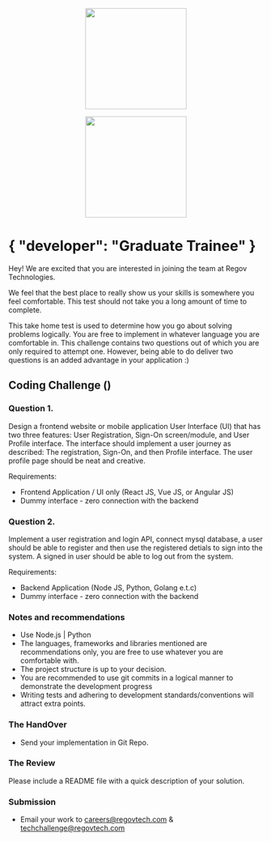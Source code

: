 <p align="center">
  <img src="https://static.wixstatic.com/media/3ba736_be1f7ac0f8bf4e049a5fb6616b18d827~mv2_d_1937_1405_s_2.png/v1/fill/w_220,h_140,al_c,q_85,usm_0.66_1.00_0.01/Regov%20Technologies%202%20PNG_edited.webp" width="200">
</p>

<p align="center"> 
    <img src="https://www.regovtech.com/wp-content/uploads/2021/04/REGOV-Logo_Semi-White-200.png" width="200" background-color: #DBF9FC;>
</p>


# { "developer": "Graduate Trainee" }

Hey! We are excited that you are interested in joining the team at Regov Technologies.

We feel that the best place to really show us your skills is somewhere you feel comfortable. This test should not take you a long amount of time to complete.

This take home test is used to determine how you go about solving problems logically. You are free to implement in whatever language you are comfortable in. This challenge contains two questions out of which you are only required to attempt one. However, being able to do deliver two questions is an added advantage in your application :)

## Coding Challenge ()


### Question 1.
Design a frontend website or mobile application User Interface (UI) that has two three features: User Registration, Sign-On screen/module, and User Profile interface. The interface should implement a user journey as described: The registration, Sign-On, and then Profile interface. The user profile page should be neat and creative.

Requirements: 
- Frontend Application / UI only (React JS, Vue JS, or Angular JS)
- Dummy interface - zero connection with the backend

### Question 2. 
Implement a user registration and login API, connect mysql database, a user should be able to register and then use the registered detials to sign into the system. A signed in user should be able to log out from the system.

Requirements: 
- Backend Application (Node JS, Python, Golang e.t.c)
- Dummy interface - zero connection with the backend

### Notes and recommendations

- Use Node.js | Python
- The languages, frameworks and libraries mentioned are recommendations only, you are free to use whatever you are comfortable with.
- The project structure is up to your decision.
- You are recommended to use git commits in a logical manner to demonstrate the development progress
- Writing tests and adhering to development standards/conventions will attract extra points.

### The HandOver

- Send your implementation in Git Repo.

### The Review

Please include a README file with a quick description of your solution.

### Submission

- Email your work to careers@regovtech.com & techchallenge@regovtech.com